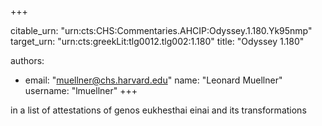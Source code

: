 +++


citable_urn: "urn:cts:CHS:Commentaries.AHCIP:Odyssey.1.180.Yk95nmp"
target_urn: "urn:cts:greekLit:tlg0012.tlg002:1.180"
title: "Odyssey 1.180"

authors:
- email: "muellner@chs.harvard.edu"
  name: "Leonard Muellner"
  username: "lmuellner"
+++

<p>in a list of attestations of genos eukhesthai einai and its transformations</p>